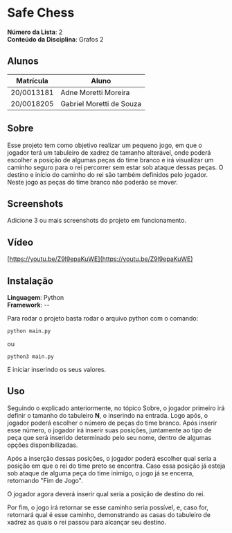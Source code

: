 # Safe Chess

**Número da Lista**: 2<br>
**Conteúdo da Disciplina**: Grafos 2<br>

## Alunos
|Matrícula | Aluno |
| -- | -- |
| 20/0013181  |  Adne Moretti Moreira |
| 20/0018205  |  Gabriel Moretti de Souza |

## Sobre
Esse projeto tem como objetivo realizar um pequeno jogo, em que o jogador terá um tabuleiro de xadrez de tamanho alterável, onde poderá escolher a posição de algumas peças do time branco e irá visualizar um caminho seguro para o rei percorrer sem estar sob ataque dessas peças. O destino e início do caminho do rei são também definidos pelo jogador. Neste jogo as peças do time branco não poderão se mover.

## Screenshots
Adicione 3 ou mais screenshots do projeto em funcionamento.

## Vídeo

[https://youtu.be/Z9l9epaKuWE](https://youtu.be/Z9l9epaKuWE)

## Instalação 
**Linguagem**: Python<br>
**Framework**: --<br>

Para rodar o projeto basta rodar o arquivo python com o comando: 

```python main.py```

ou

```python3 main.py```

E iniciar inserindo os seus valores. 

## Uso 
Seguindo o explicado anteriormente, no tópico Sobre, o jogador primeiro irá definir o tamanho do tabuleiro **N**, o inserindo na entrada.
Logo após, o jogador poderá escolher o número de peças do time branco. Após inserir esse número, o jogador irá inserir suas posições, juntamente ao tipo de peça que será inserido determinado pelo seu nome, dentro de algumas opções disponibilizadas. 

Após a inserção dessas posições, o jogador poderá escolher qual seria a posição em que o rei do time preto se encontra. Caso essa posição já esteja sob ataque de alguma peça do time inimigo, o jogo já se encerra, retornando "Fim de Jogo".

O jogador agora deverá inserir qual seria a posição de destino do rei.

Por fim, o jogo irá retornar se esse caminho seria possível, e, caso for, retornará qual é esse caminho, demonstrando as casas do tabuleiro de xadrez as quais o rei passou para alcançar seu destino.

